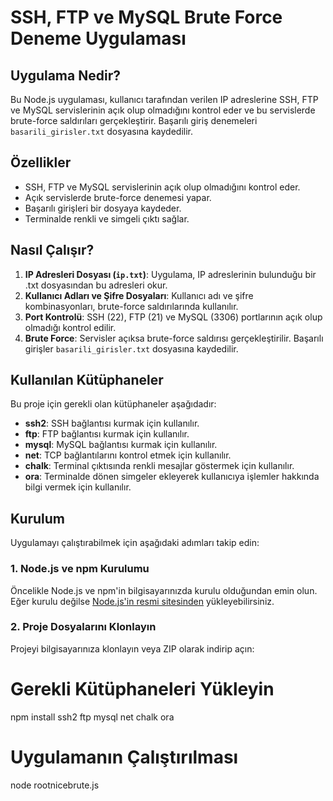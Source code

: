 # SSH, FTP ve MySQL Brute Force Deneme Uygulaması

## Uygulama Nedir?

Bu Node.js uygulaması, kullanıcı tarafından verilen IP adreslerine SSH, FTP ve MySQL servislerinin açık olup olmadığını kontrol eder ve bu servislerde brute-force saldırıları gerçekleştirir. Başarılı giriş denemeleri `basarili_girisler.txt` dosyasına kaydedilir.

## Özellikler

- SSH, FTP ve MySQL servislerinin açık olup olmadığını kontrol eder.
- Açık servislerde brute-force denemesi yapar.
- Başarılı girişleri bir dosyaya kaydeder.
- Terminalde renkli ve simgeli çıktı sağlar.

## Nasıl Çalışır?

1. **IP Adresleri Dosyası (`ip.txt`)**: Uygulama, IP adreslerinin bulunduğu bir .txt dosyasından bu adresleri okur.
2. **Kullanıcı Adları ve Şifre Dosyaları**: Kullanıcı adı ve şifre kombinasyonları, brute-force saldırılarında kullanılır.
3. **Port Kontrolü**: SSH (22), FTP (21) ve MySQL (3306) portlarının açık olup olmadığı kontrol edilir.
4. **Brute Force**: Servisler açıksa brute-force saldırısı gerçekleştirilir. Başarılı girişler `basarili_girisler.txt` dosyasına kaydedilir.

## Kullanılan Kütüphaneler

Bu proje için gerekli olan kütüphaneler aşağıdadır:

- **ssh2**: SSH bağlantısı kurmak için kullanılır.
- **ftp**: FTP bağlantısı kurmak için kullanılır.
- **mysql**: MySQL bağlantısı kurmak için kullanılır.
- **net**: TCP bağlantılarını kontrol etmek için kullanılır.
- **chalk**: Terminal çıktısında renkli mesajlar göstermek için kullanılır.
- **ora**: Terminalde dönen simgeler ekleyerek kullanıcıya işlemler hakkında bilgi vermek için kullanılır.

## Kurulum

Uygulamayı çalıştırabilmek için aşağıdaki adımları takip edin:

### 1. Node.js ve npm Kurulumu

Öncelikle Node.js ve npm'in bilgisayarınızda kurulu olduğundan emin olun. Eğer kurulu değilse [Node.js'in resmi sitesinden](https://nodejs.org) yükleyebilirsiniz.

### 2. Proje Dosyalarını Klonlayın

Projeyi bilgisayarınıza klonlayın veya ZIP olarak indirip açın:

# Gerekli Kütüphaneleri Yükleyin
npm install ssh2 ftp mysql net chalk ora

# Uygulamanın Çalıştırılması
node rootnicebrute.js
